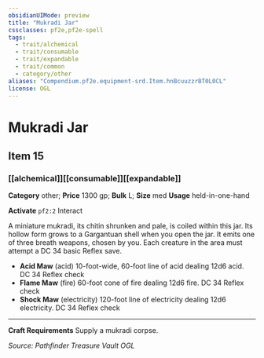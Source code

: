 ```yaml
---
obsidianUIMode: preview
title: "Mukradi Jar"
cssclasses: pf2e,pf2e-spell
tags:
  - trait/alchemical
  - trait/consumable
  - trait/expandable
  - trait/common
  - category/other
aliases: "Compendium.pf2e.equipment-srd.Item.hnBcuuzzrBT0L0CL"
license: OGL
---
```

# Mukradi Jar
## Item 15
### [[alchemical]][[consumable]][[expandable]]

**Category** other; 
**Price** 1300 gp; 
**Bulk** L; **Size** med
**Usage** held-in-one-hand

**Activate** `pf2:2` Interact

A miniature mukradi, its chitin shrunken and pale, is coiled within this jar. Its hollow form grows to a Gargantuan shell when you open the jar. It emits one of three breath weapons, chosen by you. Each creature in the area must attempt a DC 34 basic Reflex save.

*   **Acid Maw** (acid) 10-foot-wide, 60-foot line of acid dealing 12d6 acid. DC 34 Reflex check
*   **Flame Maw** (fire) 60-foot cone of fire dealing 12d6 fire. DC 34 Reflex check
*   **Shock Maw** (electricity) 120-foot line of electricity dealing 12d6 electricity. DC 34 Reflex check

* * *

**Craft Requirements** Supply a mukradi corpse.

*Source: Pathfinder Treasure Vault*
*OGL*
